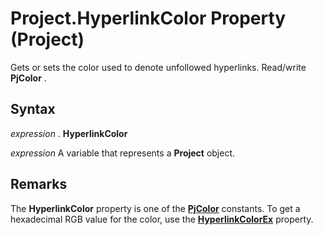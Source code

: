 
# Project.HyperlinkColor Property (Project)

Gets or sets the color used to denote unfollowed hyperlinks. Read/write  **PjColor** .


## Syntax

 _expression_ . **HyperlinkColor**

 _expression_ A variable that represents a **Project** object.


## Remarks

The  **HyperlinkColor** property is one of the **[PjColor](46108cf5-1e35-9774-b424-6c84223d9aac.md)** constants. To get a hexadecimal RGB value for the color, use the **[HyperlinkColorEx](ee305b13-9375-47d4-4cae-c81af86f3606.md)** property.

